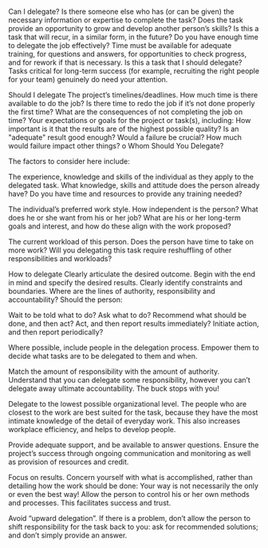 
Can I delegate?
Is there someone else who has (or can be given) the necessary information or expertise to complete the task?
Does the task provide an opportunity to grow and develop another person’s skills? 
Is this a task that will recur, in a similar form, in the future? 
Do you have enough time to delegate the job effectively? Time must be available for adequate training, for questions and answers, for opportunities to check progress, and for rework if that is necessary.
Is this a task that I should delegate? Tasks critical for long-term success (for example, recruiting the right people for your team) genuinely do need your attention.


Should I delegate
The project’s timelines/deadlines.
How much time is there available to do the job?
Is there time to redo the job if it’s not done properly the first time?
What are the consequences of not completing the job on time?
Your expectations or goals for the project or task(s), including:
How important is it that the results are of the highest possible quality?
Is an "adequate" result good enough?
Would a failure be crucial?
How much would failure impact other things?
o Whom Should You Delegate?
 
The factors to consider here include:
 
The experience, knowledge and skills of the individual as they apply to the delegated task.
What knowledge, skills and attitude does the person already have?
Do you have time and resources to provide any training needed?
 
The individual’s preferred work style.
How independent is the person?
What does he or she want from his or her job?
What are his or her long-term goals and interest, and how do these align with the work proposed?
 
The current workload of this person.
Does the person have time to take on more work?
Will you delegating this task require reshuffling of other responsibilities and workloads?

How to delegate
Clearly articulate the desired outcome. Begin with the end in mind and specify the desired results. 
Clearly identify constraints and boundaries. Where are the lines of authority, responsibility and accountability? Should the person:

Wait to be told what to do?
Ask what to do?
Recommend what should be done, and then act?
Act, and then report results immediately?
Initiate action, and then report periodically?
 
Where possible, include people in the delegation process. Empower them to decide what tasks are to be delegated to them and when. 
 
Match the amount of responsibility with the amount of authority. Understand that you can delegate some responsibility, however you can’t delegate away ultimate accountability. The buck stops with you!
 
Delegate to the lowest possible organizational level. The people who are closest to the work are best suited for the task, because they have the most intimate knowledge of the detail of everyday work. This also increases workplace efficiency, and helps to develop people. 
 
Provide adequate support, and be available to answer questions. Ensure the project’s success through ongoing communication and monitoring as well as provision of resources and credit. 
 
Focus on results. Concern yourself with what is accomplished, rather than detailing how the work should be done: Your way is not necessarily the only or even the best way! Allow the person to control his or her own methods and processes. This facilitates success and trust. 
 
Avoid “upward delegation”. If there is a problem, don’t allow the person to shift responsibility for the task back to you: ask for recommended solutions; and don’t simply provide an answer. 

